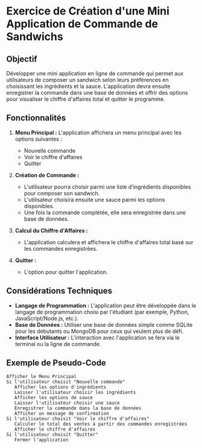 # Exercice de Création d'une Mini Application de Commande de Sandwichs

## Objectif

Développer une mini application en ligne de commande qui permet aux utilisateurs de composer un sandwich selon leurs préférences en choisissant les ingrédients et la sauce. L'application devra ensuite enregistrer la commande dans une base de données et offrir des options pour visualiser le chiffre d'affaires total et quitter le programme.

## Fonctionnalités

1. **Menu Principal :** L'application affichera un menu principal avec les options suivantes :
   - Nouvelle commande
   - Voir le chiffre d'affaires
   - Quitter

2. **Création de Commande :**
   - L'utilisateur pourra choisir parmi une liste d'ingrédients disponibles pour composer son sandwich.
   - L'utilisateur choisira ensuite une sauce parmi les options disponibles.
   - Une fois la commande complétée, elle sera enregistrée dans une base de données.

3. **Calcul du Chiffre d'Affaires :**
   - L'application calculera et affichera le chiffre d'affaires total basé sur les commandes enregistrées.

4. **Quitter :**
   - L'option pour quitter l'application.

## Considérations Techniques

- **Langage de Programmation :** L'application peut être développée dans le langage de programmation choisi par l'étudiant (par exemple, Python, JavaScript/Node.js, etc.).
- **Base de Données :** Utiliser une base de données simple comme SQLite pour les débutants ou MongoDB pour ceux qui veulent plus de défi.
- **Interface Utilisateur :** L'interaction avec l'application se fera via le terminal ou la ligne de commande.

## Exemple de Pseudo-Code

```plaintext
Afficher le Menu Principal
Si l'utilisateur choisit "Nouvelle commande"
   Afficher les options d'ingrédients
   Laisser l'utilisateur choisir les ingrédients
   Afficher les options de sauce
   Laisser l'utilisateur choisir une sauce
   Enregistrer la commande dans la base de données
   Afficher un message de confirmation
Si l'utilisateur choisit "Voir le chiffre d'affaires"
   Calculer le total des ventes à partir des commandes enregistrées
   Afficher le chiffre d'affaires
Si l'utilisateur choisit "Quitter"
   Fermer l'application
```




